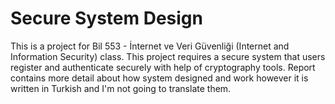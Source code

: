 # Secure System Design
This is a project for Bil 553 - İnternet ve Veri Güvenliği (Internet and Information Security) class.
This project requires a secure system that users register and authenticate securely with help of cryptography tools.
Report contains more detail about how system designed and work however it is written in Turkish and I'm not going to translate them.
